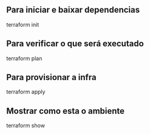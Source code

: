 ## Para iniciar e baixar dependencias
terraform init

## Para verificar o que será executado
terraform plan

## Para provisionar a infra
terraform apply

## Mostrar como esta o ambiente
terraform show